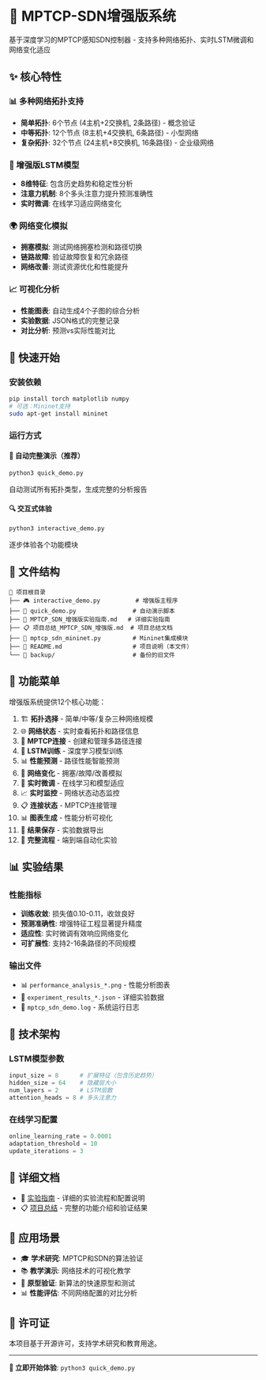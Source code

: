 # 🚀 MPTCP-SDN增强版系统

基于深度学习的MPTCP感知SDN控制器 - 支持多种网络拓扑、实时LSTM微调和网络变化适应

## ✨ 核心特性

### 📊 多种网络拓扑支持
- **简单拓扑**: 6个节点 (4主机+2交换机, 2条路径) - 概念验证
- **中等拓扑**: 12个节点 (8主机+4交换机, 6条路径) - 小型网络
- **复杂拓扑**: 32个节点 (24主机+8交换机, 16条路径) - 企业级网络

### 🧠 增强版LSTM模型
- **8维特征**: 包含历史趋势和稳定性分析
- **注意力机制**: 8个多头注意力提升预测准确性
- **实时微调**: 在线学习适应网络变化

### 🌍 网络变化模拟
- **拥塞模拟**: 测试网络拥塞检测和路径切换
- **链路故障**: 验证故障恢复和冗余路径
- **网络改善**: 测试资源优化和性能提升

### 📈 可视化分析
- **性能图表**: 自动生成4个子图的综合分析
- **实验数据**: JSON格式的完整记录
- **对比分析**: 预测vs实际性能对比

## 🚀 快速开始

### 安装依赖
```bash
pip install torch matplotlib numpy
# 可选：Mininet支持
sudo apt-get install mininet
```

### 运行方式

#### 🎯 自动完整演示（推荐）
```bash
python3 quick_demo.py
```
自动测试所有拓扑类型，生成完整的分析报告

#### 🔍 交互式体验
```bash
python3 interactive_demo.py
```
逐步体验各个功能模块

## 📂 文件结构

```
📁 项目根目录
├── 🎮 interactive_demo.py          # 增强版主程序
├── 🚀 quick_demo.py                # 自动演示脚本
├── 📖 MPTCP_SDN_增强版实验指南.md   # 详细实验指南
├── 📋 项目总结_MPTCP_SDN_增强版.md  # 项目总结文档
├── 🔧 mptcp_sdn_mininet.py         # Mininet集成模块
├── 📄 README.md                    # 项目说明（本文件）
└── 📁 backup/                      # 备份的旧文件
```

## 🎯 功能菜单

增强版系统提供12个核心功能：

1. 🏗️ **拓扑选择** - 简单/中等/复杂三种网络规模
2. 🌐 **网络状态** - 实时查看拓扑和路径信息
3. 🔗 **MPTCP连接** - 创建和管理多路径连接
4. 🧠 **LSTM训练** - 深度学习模型训练
5. 📊 **性能预测** - 路径性能智能预测
6. 🚨 **网络变化** - 拥塞/故障/改善模拟
7. 🔄 **实时微调** - 在线学习和模型适应
8. 📈 **实时监控** - 网络状态动态监控
9. 📋 **连接状态** - MPTCP连接管理
10. 📊 **图表生成** - 性能分析可视化
11. 💾 **结果保存** - 实验数据导出
12. 🎯 **完整流程** - 端到端自动化实验

## 📊 实验结果

### 性能指标
- **训练收敛**: 损失值0.10-0.11，收敛良好
- **预测准确性**: 增强特征工程显著提升精度
- **适应性**: 实时微调有效响应网络变化
- **可扩展性**: 支持2-16条路径的不同规模

### 输出文件
- 📊 `performance_analysis_*.png` - 性能分析图表
- 💾 `experiment_results_*.json` - 详细实验数据
- 📝 `mptcp_sdn_demo.log` - 系统运行日志

## 🔧 技术架构

### LSTM模型参数
```python
input_size = 8      # 扩展特征（包含历史趋势）
hidden_size = 64    # 隐藏层大小
num_layers = 2      # LSTM层数
attention_heads = 8 # 多头注意力
```

### 在线学习配置
```python
online_learning_rate = 0.0001
adaptation_threshold = 10
update_iterations = 3
```

## 📖 详细文档

- 📖 [实验指南](MPTCP_SDN_增强版实验指南.md) - 详细的实验流程和配置说明
- 📋 [项目总结](项目总结_MPTCP_SDN_增强版.md) - 完整的功能介绍和验证结果

## 🌟 应用场景

- 🎓 **学术研究**: MPTCP和SDN的算法验证
- 📚 **教学演示**: 网络技术的可视化教学
- 🧪 **原型验证**: 新算法的快速原型和测试
- 📊 **性能评估**: 不同网络配置的对比分析

## 📜 许可证

本项目基于开源许可，支持学术研究和教育用途。

---

**🚀 立即开始体验**: `python3 quick_demo.py`

